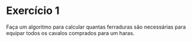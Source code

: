# Exercício 1

Faça um algoritmo para calcular quantas ferraduras são necessárias para equipar todos os cavalos comprados para um haras.

```c++

```